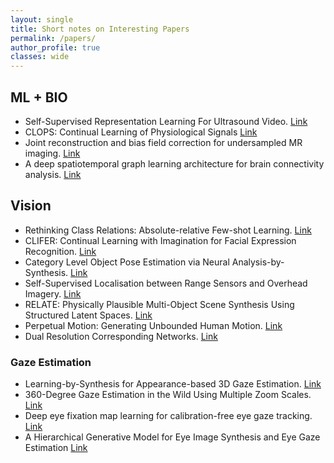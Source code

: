 ```yaml
---
layout: single
title: Short notes on Interesting Papers
permalink: /papers/
author_profile: true
classes: wide
---
```


## ML + BIO
* Self-Supervised Representation Learning For Ultrasound Video. [Link](/UNSUPERVISED_US_VIDEO/)
* CLOPS: Continual Learning of Physiological Signals [Link](/CLOPS/)
* Joint reconstruction and bias field correction for undersampled MR imaging. [Link](/2007.13123/)
* A deep spatiotemporal graph learning architecture for brain connectivity analysis. [Link](/9175360/)


## Vision
* Rethinking Class Relations: Absolute-relative Few-shot Learning. [Link](/ARL/)
* CLIFER: Continual Learning with Imagination for Facial Expression Recognition. [Link](/CLIFER/)
* Category Level Object Pose Estimation via Neural Analysis-by-Synthesis. [Link](/2008.08145/)
* Self-Supervised Localisation between Range Sensors and Overhead Imagery. [Link](/pnm_radar_based_localization/)
* RELATE: Physically Plausible Multi-Object Scene Synthesis Using Structured Latent Spaces. [Link](/RELATE/)
* Perpetual Motion: Generating Unbounded Human Motion. [Link](/2007.13886/)
* Dual Resolution Corresponding Networks. [Link](/DRCN/)

### Gaze Estimation
* Learning-by-Synthesis for Appearance-based 3D Gaze Estimation. [Link](/learning_by_synthesis/)
* 360-Degree Gaze Estimation in the Wild Using Multiple Zoom Scales. [Link](/gaze/)
* Deep eye fixation map learning for calibration-free eye gaze tracking. [Link](/defm_2016/)
* A Hierarchical Generative Model for Eye Image Synthesis and Eye Gaze Estimation [Link](/HGSM/)
